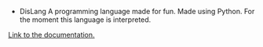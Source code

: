 * DisLang
A programming language made for fun. Made using Python. For the moment this language is interpreted.

[Link to the documentation.](docs/README.md)
